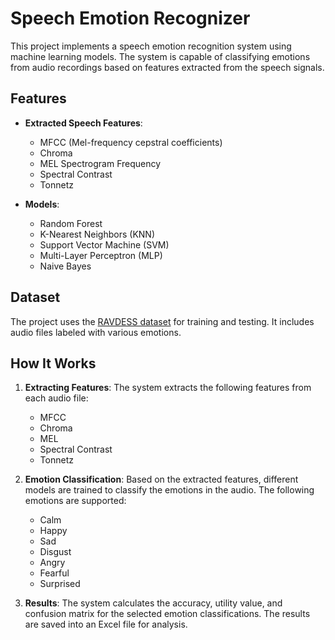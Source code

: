 # Speech Emotion Recognizer

This project implements a speech emotion recognition system using machine learning models. The system is capable of classifying emotions from audio recordings based on features extracted from the speech signals.

## Features

- **Extracted Speech Features**:
  - MFCC (Mel-frequency cepstral coefficients)
  - Chroma
  - MEL Spectrogram Frequency
  - Spectral Contrast
  - Tonnetz

- **Models**:
  - Random Forest
  - K-Nearest Neighbors (KNN)
  - Support Vector Machine (SVM)
  - Multi-Layer Perceptron (MLP)
  - Naive Bayes

## Dataset

The project uses the [RAVDESS dataset](https://www.kaggle.com/uwrfkaggler/ravdess-emotional-speech-audio) for training and testing. It includes audio files labeled with various emotions.

## How It Works

1. **Extracting Features**: The system extracts the following features from each audio file:
   - MFCC
   - Chroma
   - MEL
   - Spectral Contrast
   - Tonnetz

2. **Emotion Classification**: Based on the extracted features, different models are trained to classify the emotions in the audio. The following emotions are supported:
   - Calm
   - Happy
   - Sad
   - Disgust
   - Angry
   - Fearful
   - Surprised

3. **Results**: The system calculates the accuracy, utility value, and confusion matrix for the selected emotion classifications. The results are saved into an Excel file for analysis.
